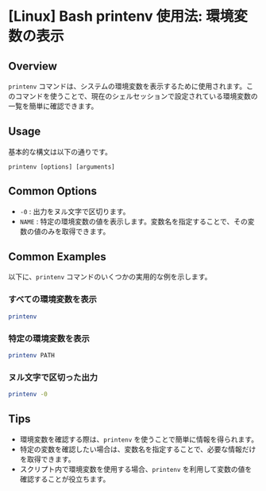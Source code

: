 # [Linux] Bash printenv 使用法: 環境変数の表示

## Overview
`printenv` コマンドは、システムの環境変数を表示するために使用されます。このコマンドを使うことで、現在のシェルセッションで設定されている環境変数の一覧を簡単に確認できます。

## Usage
基本的な構文は以下の通りです。

```
printenv [options] [arguments]
```

## Common Options
- `-0` : 出力をヌル文字で区切ります。
- `NAME` : 特定の環境変数の値を表示します。変数名を指定することで、その変数の値のみを取得できます。

## Common Examples
以下に、`printenv` コマンドのいくつかの実用的な例を示します。

### すべての環境変数を表示
```bash
printenv
```

### 特定の環境変数を表示
```bash
printenv PATH
```

### ヌル文字で区切った出力
```bash
printenv -0
```

## Tips
- 環境変数を確認する際は、`printenv` を使うことで簡単に情報を得られます。
- 特定の変数を確認したい場合は、変数名を指定することで、必要な情報だけを取得できます。
- スクリプト内で環境変数を使用する場合、`printenv` を利用して変数の値を確認することが役立ちます。